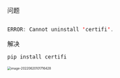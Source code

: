 问题

```java

ERROR: Cannot uninstall 'certifi'.
```

解决

```java
pip install certifi
```

<img src="/Users/jason/Library/Application Support/typora-user-images/image-20220620101716428.png" alt="image-20220620101716428" style="zoom:50%;" />
